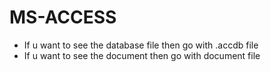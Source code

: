 # MS-ACCESS
- If u want to see the database file then go with .accdb file
- If u want to see the document then go with document file